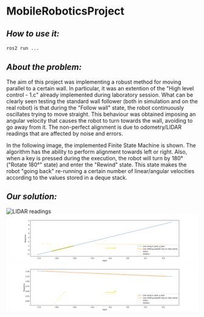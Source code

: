# MobileRoboticsProject

## _How to use it:_
```sh
ros2 run ...
```

## _About the problem:_
The aim of this project was implementing a robust method for moving parallel to a certain wall. In particular, it was an extention of the "High level control - 1.c" already implemented during laboratory session. What can be clearly seen testing the standard wall follower (both in simulation and on the real robot) is that during the "Follow wall" state, the robot continuously oscillates trying to move straight. This behaviour was obtained imposing an angular velocity that causes the robot to turn towards the wall, avoiding to go away from it. The non-perfect alignment is due to odometry/LIDAR readings that are affected by noise and errors. 

In the following image, the implemented Finite State Machine is shown. The algorithm has the ability to perform alignment towards left or right. Also, when a key is pressed during the execution, the robot will turn by 180° ("Rotate 180°" state) and enter the "Rewind" state. This state makes the robot "going back" re-running a certain number of linear/angular velocities according to the values stored in a deque stack.

## _Our solution:_



![LIDAR readings](github_images/lidarReadings_MAP_CENTER.json.png)
![RANSAC 1](github_images/Multiline_plot1.png)
![RANSAC 2](github_images/Multiline_plot2.png)


